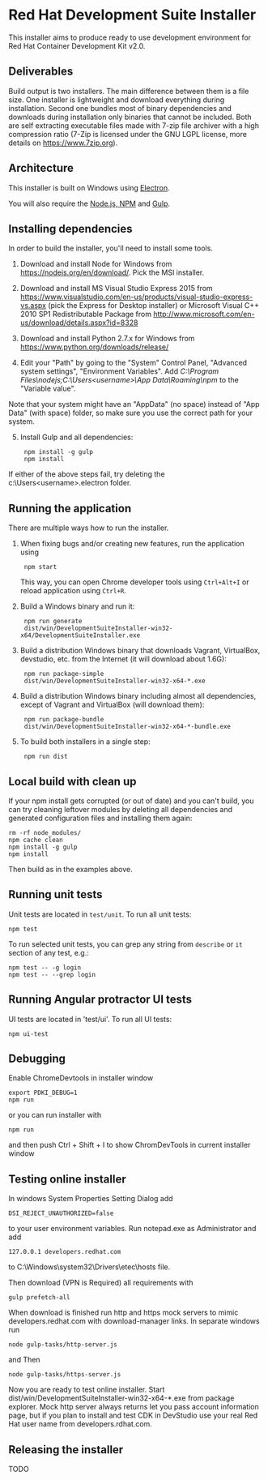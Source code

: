 Red Hat Development Suite Installer
====================================

This installer aims to produce ready to use development environment for Red Hat Container Development Kit v2.0.

Deliverables
------------
Build output is two installers. The main difference between them is a file size. One installer is lightweight and download everything during installation. Second one bundles most of binary dependencies and downloads during installation only binaries that cannot be included. Both are self extracting executable files made with 7-zip file archiver with a high compression ratio (7-Zip is licensed under the GNU LGPL license, more details on <https://www.7zip.org>).

Architecture
------------

This installer is built on Windows using [Electron](http://electron.atom.io/).

You will also require the [Node.js, NPM](https://nodejs.org/) and [Gulp](http://gulpjs.com/).


Installing dependencies
-----------------------

In order to build the installer, you'll need to install some tools.

1. Download and install Node for Windows from <https://nodejs.org/en/download/>. Pick the MSI installer.

2. Download and install MS Visual Studio Express 2015 from <https://www.visualstudio.com/en-us/products/visual-studio-express-vs.aspx> (pick the Express for Desktop installer) or Microsoft Visual C++ 2010 SP1 Redistributable Package from <http://www.microsoft.com/en-us/download/details.aspx?id=8328>

3. Download and install Python 2.7.x for Windows from <https://www.python.org/downloads/release/>

4. Edit your "Path" by going to the "System" Control Panel, "Advanced system settings", "Environment Variables". Add _C:\Program Files\nodejs;C:\Users\<username>\App Data\Roaming\npm_ to the "Variable value".

Note that your system might have an "AppData" (no space) instead of "App Data" (with space) folder, so make sure you use the correct path for your system.

5. Install Gulp and all dependencies:

        npm install -g gulp
        npm install

If either of the above steps fail, try deleting the c:\Users\<username>\.electron folder.

Running the application
-----------------------

There are multiple ways how to run the installer.

1. When fixing bugs and/or creating new features, run the application using

        npm start

   This way, you can open Chrome developer tools using `Ctrl+Alt+I` or reload application using `Ctrl+R`.

2. Build a Windows binary and run it:

        npm run generate
        dist/win/DevelopmentSuiteInstaller-win32-x64/DevelopmentSuiteInstaller.exe

3. Build a distribution Windows binary that downloads Vagrant, VirtualBox, devstudio, etc. from the Internet (it will download about 1.6G):

        npm run package-simple
        dist/win/DevelopmentSuiteInstaller-win32-x64-*.exe

4. Build a distribution Windows binary including almost all dependencies, except of Vagrant and VirtualBox (will download them):

        npm run package-bundle
        dist/win/DevelopmentSuiteInstaller-win32-x64-*-bundle.exe

5. To build both installers in a single step:

        npm run dist

Local build with clean up
-------------------------

If your npm install gets corrupted (or out of date) and you can't build, you can try cleaning leftover modules by deleting all dependencies and generated configuration files and installing them again:

    rm -rf node_modules/
    npm cache clean
    npm install -g gulp
    npm install

Then build as in the examples above.

Running unit tests
------------------

Unit tests are located in `test/unit`. To run all unit tests:

    npm test

To run selected unit tests, you can grep any string from `describe` or `it` section
of any test, e.g.:

    npm test -- -g login
    npm test -- --grep login


Running Angular protractor UI tests
---------------------------

UI tests are located in 'test/ui'. To run all UI tests:

    npm ui-test

Debugging
---------

Enable ChromeDevtools in installer window

    export PDKI_DEBUG=1
    npm run

or you can run installer with

    npm run

and then push Ctrl + Shift + I to show ChromDevTools in current installer window

Testing online installer
------------------------

In windows System Properties Setting Dialog add

    DSI_REJECT_UNAUTHORIZED=false

to your user environment variables.
Run notepad.exe as Administrator and add

    127.0.0.1 developers.redhat.com

to C:\Windows\system32\Drivers\etec\hosts file.

Then download (VPN is Required) all requirements with

    gulp prefetch-all

When download is finished run http and https mock servers to mimic
developers.redhat.com with download-manager links. In separate windows run

    node gulp-tasks/http-server.js

and Then

    node gulp-tasks/https-server.js

Now you are ready to test online installer. Start
dist/win/DevelopmentSuiteInstaller-win32-x64-*.exe from package explorer. Mock
http server always returns let you pass account information page, but if you
plan to install and test CDK in DevStudio use your real Red Hat user name from
developers.rdhat.com.

Releasing the installer
-----------------------

TODO
